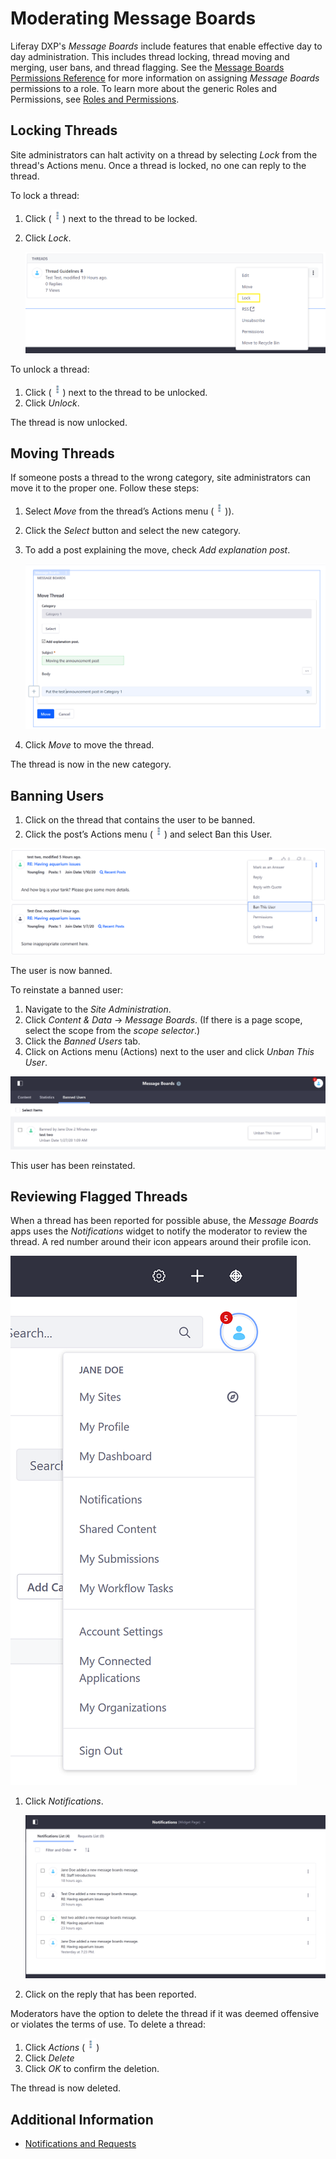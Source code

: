 # Moderating Message Boards

Liferay DXP's _Message Boards_ include features that enable effective day to day administration. This includes thread locking, thread moving and merging, user bans, and thread flagging. See the [Message Boards Permissions Reference](./message-boards-permissions-reference.md) for more information on assigning _Message Boards_ permissions to a role. To learn more about the generic Roles and Permissions, see [Roles and Permissions](https://help.liferay.com/hc/articles/360017895212-Roles-and-Permissions).

## Locking Threads

Site administrators can halt activity on a thread by selecting _Lock_ from the thread's Actions menu. Once a thread is locked, no one can reply to the thread.

To lock a thread:

1. Click (![Actions](../../../images/icon-actions.png)) next to the thread to be locked.
1. Click _Lock_.

    ![Locking a Thread](./moderating-message-boards/images/02.png)

To unlock a thread:

1. Click (![Actions](../../../images/icon-actions.png)) next to the thread to be unlocked.
1. Click _Unlock_.

The thread is now unlocked.

## Moving Threads

If someone posts a thread to the wrong category, site administrators can move it to the proper one. Follow these steps:

1. Select _Move_ from the thread’s Actions menu (![Actions](../../../images/icon-actions.png))).
1. Click the _Select_ button and select the new category.
1. To add a post explaining the move, check _Add explanation post_.

    ![Moving a Thread](./moderating-message-boards/images/03.png)

1. Click _Move_ to move the thread.

The thread is now in the new category.

## Banning Users

1. Click on the thread that contains the user to be banned.
1. Click the post’s Actions menu (![Actions](../../../images/icon-actions.png)) and select Ban this User.

![Banning a user](./moderating-message-boards/images/04.png)

The user is now banned.

To reinstate a banned user:

1. Navigate to the _Site Administration_.
1. Click _Content & Data_ &rarr; _Message Boards_. (If there is a page scope, select the scope from the _scope selector_.)
1. Click the _Banned Users_ tab.
1. Click on Actions menu (Actions) next to the user and click _Unban This User_.

![Unbanning a user](./moderating-message-boards/images/05.png)

This user has been reinstated.

## Reviewing Flagged Threads

When a thread has been reported for possible abuse, the _Message Boards_ apps uses the _Notifications_ widget to notify the moderator to review the thread. A red number around their icon appears around their profile icon.

![Notification icon](./moderating-message-boards/images/01.png)

1. Click _Notifications_.

    ![Notifications widget displays message boards](./moderating-message-boards/images/06.png)

1. Click on the reply that has been reported.

Moderators have the option to delete the thread if it was deemed offensive or violates the terms of use. To delete a thread:

1. Click _Actions_ (![Actions](../../../images/icon-actions.png))
1. Click _Delete_
1. Click _OK_ to confirm the deletion.

The thread is now deleted.

## Additional Information

* [Notifications and Requests](../../05-notifications-and-requests/01-user-guide/README.rst)
